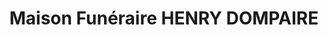 ---
title: "Maison Funéraire HENRY DOMPAIRE"
url: /dompaire/maison-funeraire-henry-dompaire/
shop: directeurs de funérailles
---